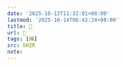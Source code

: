 ```yaml
---
date: '2025-10-13T11:32:01+08:00'
lastmod: '2025-10-14T06:42:24+08:00'
title: 󰫞
url: 󰫞
tags: [繅]
src: GHZR
note:
---
```

